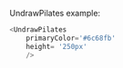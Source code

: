 UndrawPilates example:
```js 
<UndrawPilates
    primaryColor='#6c68fb'
    height= '250px'
    />
```
